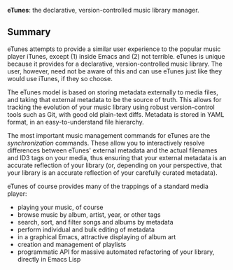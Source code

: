 **eTunes**: the declarative, version-controlled music library manager.

## Summary

eTunes attempts to provide a similar user experience to the popular
music player iTunes, except (1) inside Emacs and (2) not terrible.
eTunes is unique because it provides for a declarative,
version-controlled music library. The user, however, need not be aware
of this and can use eTunes just like they would use iTunes, if they so
choose.

The eTunes model is based on storing metadata externally to media
files, and taking that external metadata to be the source of truth.
This allows for tracking the evolution of your music library using
robust version-control tools such as Git, with good old plain-text
diffs. Metadata is stored in YAML format, in an easy-to-understand
file hierarchy.

The most important music management commands for eTunes are the
*synchronization* commands. These allow you to interactively resolve
differences between eTunes' external metadata and the actual
filenames and ID3 tags on your media, thus ensuring that your external
metadata is an accurate reflection of your library (or, depending on
your perspective, that your library is an accurate reflection of your
carefully curated metadata).

eTunes of course provides many of the trappings of a standard media
player:

* playing your music, of course
* browse music by album, artist, year, or other tags
* search, sort, and filter songs and albums by metadata
* perform individual and bulk editing of metadata
* in a graphical Emacs, attractive displaying of album art
* creation and management of playlists
* programmatic API for massive automated refactoring of your library,
  directly in Emacs Lisp
